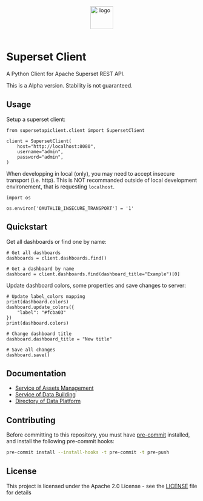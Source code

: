 <div align="center">
    <img src="./assets/superset-client.jpg" alt="logo" height="60" />
    <br />
    <br />
</div>

# Superset Client

A Python Client for Apache Superset REST API.

This is a Alpha version. Stability is not guaranteed.

## Usage

Setup a superset client:
```python3
from supersetapiclient.client import SupersetClient

client = SupersetClient(
    host="http://localhost:8080",
    username="admin",
    password="admin",
)
```

When developping in local (only), you may need to accept insecure transport (i.e. http).
This is NOT recommanded outside of local development environement, that is requesting `localhost`.

```python3
import os

os.environ['OAUTHLIB_INSECURE_TRANSPORT'] = '1'
```

## Quickstart

Get all dashboards or find one by name:
```python3
# Get all dashboards
dashboards = client.dashboards.find()

# Get a dashboard by name
dashboard = client.dashboards.find(dashboard_title="Example")[0]
```

Update dashboard colors, some properties and save changes to server:
```python3
# Update label_colors mapping
print(dashboard.colors)
dashboard.update_colors({
    "label": "#fcba03"
})
print(dashboard.colors)

# Change dashboard title
dashboard.dashboard_title = "New title"

# Save all changes
dashboard.save()
```

## Documentation

- [Service of Assets Management](https://confluence.idgcapital.com/pages/viewpage.action?pageId=50725725)
- [Service of Data Building](https://confluence.idgcapital.com/pages/viewpage.action?pageId=50725719)
- [Directory of Data Platform](https://confluence.idgcapital.com/pages/viewpage.action?pageId=46401007)

## Contributing

Before committing to this repository, you must have [pre-commit](https://pre-commit.com) installed, and install
the following pre-commit hooks:

```sh
pre-commit install --install-hooks -t pre-commit -t pre-push
```

## License

This project is licensed under the Apache 2.0 License - see the [LICENSE](LICENSE) file for details
